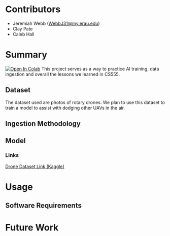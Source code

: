 # Contributors
- Jeremiah Webb (WebbJ31@my.erau.edu)
- Clay Pate
- Caleb Hall

# Summary
[![Open In Colab](https://colab.research.google.com/assets/colab-badge.svg)](https://colab.research.google.com/drive/1DLV6lsGDGVEIjHx-Ic6u0DX8DcEs2V_P?usp=sharing)
This project serves as a way to practice AI training, data ingestion and overall the lessons we learned in CS555.

## Dataset
The dataset used are photos of rotary drones. We plan to use this dataset to train a model to assist with dodging other UAVs in the air.

## Ingestion Methodology

## Model

### Links
[Drone Dataset Link (Kaggle)](https://www.kaggle.com/datasets/dasmehdixtr/drone-dataset-uav)


# Usage

## Software Requirements

# Future Work

